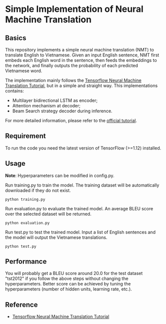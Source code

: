 # Simple Implementation of Neural Machine Translation
## Basics
This repository implements a simple neural machine translation (NMT) to translate English to Vietnamese. Given an input English sentence, NMT first embeds each English word in the sentence, then feeds the embeddings to the network, and finally outputs the probability of each predicted Vietnamese word. 

The implementation mainly follows the [Tensorflow Neural Machine Translation Tutorial](https://github.com/tensorflow/nmt), but in a simple and straight way. This implementations contains:
- Multilayer bidirectional LSTM as encoder;
- Attention mechanism at decoder;
- Beam Search strategy decoder during inference.

For more detailed information, please refer to the [official tutorial](https://github.com/tensorflow/nmt).

## Requirement
To run the code you need the latest version of TensorFlow (>=1.12) installed.

## Usage
**Note**: Hyperparameters can be modified in config.py.

Run training.py to train the model. The training dataset will be automatically downloaded if they do not exist.
```
python training.py
```

Run evaluation.py to evaluate the trained model. An average BLEU score over the selected dataset will be returned.
```
python evaluation.py
```

Run test.py to test the trained model. Input a list of English sentences and the model will output the Vietnamese translations.
```
python test.py
```

## Performance
You will probably get a BLEU score around 20.0 for the test dataset "tst2012" if you follow the above steps without changing the hyperparameters. Better score can be achieved by tuning the hyperparameters (number of hidden units, learning rate, etc.).

## Reference
- [Tensorflow Neural Machine Translation Tutorial](https://github.com/tensorflow/nmt)

